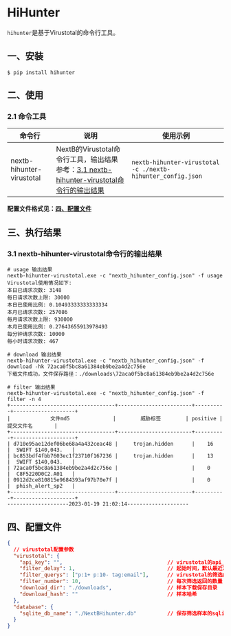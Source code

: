 # HiHunter

`hihunter`是基于Virustotal的命令行工具。

## 一、安装

```
$ pip install hihunter
```

## 二、使用

### 2.1 命令工具

|命令行|说明|使用示例|
|----|----|----|
|nextb-hihunter-virustotal|NextB的Virustotal命令行工具，输出结果参考：[3.1 nextb-hihunter-virustotal命令行的输出结果](#31-nextb-hihunter-virustotal命令行的输出结果)|`nextb-hihunter-virustotal -c ./nextb-hihunter_config.json`|

**配置文件格式见：[四、配置文件](#四配置文件)**

## 三、执行结果

### 3.1 nextb-hihunter-virustotal命令行的输出结果

```
# usage 输出结果
nextb-hihunter-virustotal.exe -c "nextb_hihunter_config.json" -f usage
Virustotal使用情况如下:
本日已请求次数: 3148
每日请求次数上限: 30000
本日已使用比例: 0.10493333333333334
本月已请求次数: 257086
每月请求次数上限: 930000
本月已使用比例: 0.27643655913978493
每分钟请求次数: 10000
每小时请求次数: 467

# download 输出结果
nextb-hihunter-virustotal.exe -c "nextb_hihunter_config.json" -f download -hk 72aca0f5bc8a61384eb9be2a4d2c756e
下载文件成功，文件保存路径：./downloads\72aca0f5bc8a61384eb9be2a4d2c756e

# filter 输出结果
nextb-hihunter-virustotal.exe -c "nextb_hihunter_config.json" -f filter -n 4
+----------------------------------+------------------------+----------+--------------------+
|             文件md5              |        威胁标签        | positive |     提交文件名       |
+----------------------------------+------------------------+----------+--------------------+
| d710e95ae12def06be68a4a432ceac48 |     trojan.hidden      |    16    |  SWIFT $140,043.   |
| bc853bdf4fbb7603ec1f23710f167236 |     trojan.hidden      |    13    |  SWIFT $140,043.   |
| 72aca0f5bc8a61384eb9be2a4d2c756e |                        |    0     |  C8F5220D0C2.A01   |
| 0912d2ce810815e9684393af97b70e7f |                        |    0     |  phish_alert_sp2   |
+----------------------------------+------------------------+----------+--------------------+
--------------------2023-01-19 21:02:14--------------------
```

## 四、配置文件

```json
{
  // virustotal配置参数
  "virustotal": {
    "api_key": "",                                  // virustotal的api_key
    "filter_delay": 1,                              // 起始时间，默认最近1个小时前开始
    "filter_querys": ["p:1+ p:10- tag:email"],      // virustotal的筛选条件
    "filter_number": 10,                            // 每次筛选返回的数量
    "download_dir": "./downloads",                  // 样本下载保存目录
    "download_hash": ""                             // 样本哈希
  },
  "database": {
    "sqlite_db_name": "./NextBHihunter.db"          // 保存筛选样本的sqlite数据库名称
  }
}
```